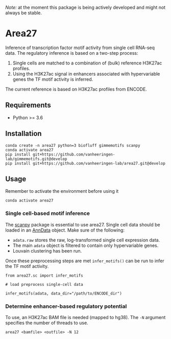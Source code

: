 *Note:* at the moment this package is being actively developed and might not always be stable.

# Area27

Inference of transcription factor motif activity from single cell RNA-seq data. The regulatory inference is based on a two-step process:

1) Single cells are matched to a combination of (bulk) reference H3K27ac profiles.
2) Using the H3K27ac signal in enhancers associated with hypervariable genes the TF motif activity is inferred.

The current reference is based on H3K27ac profiles from ENCODE.

## Requirements

* Python >= 3.6

## Installation

``` 
conda create -n area27 python=3 biofluff gimmemotifs scanpy
conda activate area27
pip install git+https://github.com/vanheeringen-lab/gimmemotifs.git@develop
pip install git+https://github.com/vanheeringen-lab/area27.git@develop
```

## Usage

Remember to activate the environment before using it
```
conda activate area27
```

### Single cell-based motif inference

The [scanpy](https://github.com/theislab/scanpy) package is essential to use area27. Single cell data should be loaded in an [AnnData](https://anndata.readthedocs.io/en/latest/anndata.AnnData.html) object.
Make sure of the following:

* `adata.raw` stores the raw, log-transformed single cell expression data.
* The main `adata` object is filtered to contain only hypervariable genes.
* Louvain clustering has been run.

Once these preprocessing steps are met `infer_motifs()` can be run to infer the TF motif activity.

```
from area27.sc import infer_motifs

# load preprocess single-cell data

infer_motifs(adata, data_dir="/path/to/ENCODE_dir")
```

### Determine enhancer-based regulatory potential

To use, an H3K27ac BAM file is needed (mapped to hg38). The `-N` argument
specifies the number of threads to use.

```
area27 <bamfile> <outfile> -N 12
```

